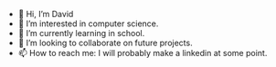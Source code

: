 - 👋 Hi, I’m David
- 👀 I’m interested in computer science.
- 🌱 I’m currently learning in school.
- 💞️ I’m looking to collaborate on future projects.
- 📫 How to reach me: I will probably make a linkedin at some point.

<!---
davidrackerby/davidrackerby is a ✨ special ✨ repository because its `README.md` (this file) appears on your GitHub profile.
You can click the Preview link to take a look at your changes.
--->

